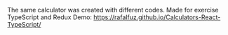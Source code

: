 The same calculator was created with different codes.
Made for exercise TypeScript and Redux
Demo: https://rafalfuz.github.io/Calculators-React-TypeScript/
